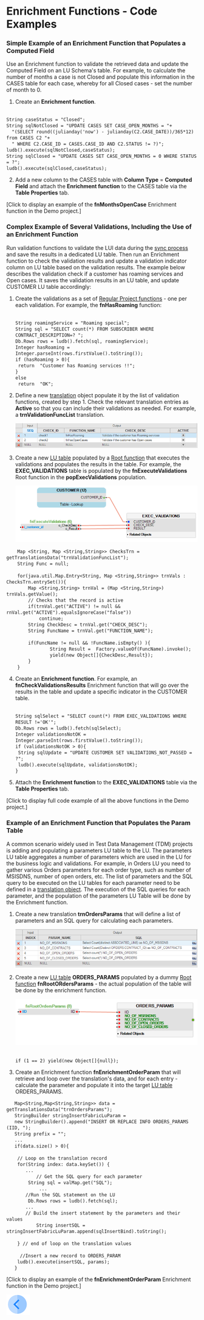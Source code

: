 # Enrichment Functions - Code Examples
### Simple Example of an Enrichment Function that Populates a Computed Field

Use an Enrichment function to validate the retrieved data and update the Computed Field on an LU Schema's table. For example, to calculate the number of months a case is not Closed and populate this information in the CASES table for each case, whereby for all Closed cases - set the number of month to 0.

1. Create an **Enrichment function**.
 <pre><code>
String caseStatus = "Closed";
String sqlNotClosed = "UPDATE CASES SET CASE_OPEN_MONTHS = "+
  "(SELECT round((julianday('now') - julianday(C2.CASE_DATE))/365*12) from CASES C2 "+
  " WHERE C2.CASE_ID = CASES.CASE_ID AND C2.STATUS != ?)";
ludb().execute(sqlNotClosed,caseStatus);
String sqlClosed = "UPDATE CASES SET CASE_OPEN_MONTHS = 0 WHERE STATUS = ?";
ludb().execute(sqlClosed,caseStatus);
</code></pre>

2. Add a new column to the CASES table with **Column Type** = **Computed Field** and attach the **Enrichment function** to the CASES table via the **Table Properties** tab. 

[Click to display an example of the **fnMonthsOpenCase** Enrichment function in the Demo project.]

### Complex Example of Several Validations, Including the Use of an Enrichment Function 

Run validation functions to validate the LUI data during the [sync process](/articles/14_sync_LU_instance/01_sync_LUI_overview.md) and save the results in a dedicated LU table. Then run an Enrichment function to check the validation results and update a validation indicator column on LU table based on the validation results. The example below describes the validation check if a customer has roaming services and Open cases. It saves the validation results in an LU table, and update CUSTOMER LU table accordingly:

1. Create the validations as a set of [Regular Project functions](/articles/07_table_population/08_project_functions.md#regular-function) - one per each validation. For example, the **fnHasRoaming** function:

   <pre><code>
   String roamingService = "Roaming special";
   String sql = "SELECT count(*) FROM SUBSCRIBER WHERE CONTRACT_DESCRIPTION=? ";
   Db.Rows rows = ludb().fetch(sql, roamingService);
   Integer hasRoaming = Integer.parseInt(rows.firstValue().toString());
   if (hasRoaming > 0){
   	return  "Customer has Roaming services !!";
   }
   else
   	return  "OK";
   </code></pre>

2. Define a new [translation](/articles/09_translations/02_creating_a_new_translation_in_fabric.md) object populate it by the list of validation functions, created by step 1. Check the relevant translation entries as **Active** so that you can include their validations as needed. For example, a **trnValidationFuncList** translation.

   ![10_04_create_enrichment_2](/articles/10_enrichment_function/images/10_04_enrichment_code_examples_2.PNG)

3. Create a new [LU table](/articles/06_LU_tables/02_create_an_LU_table.md) populated by a [Root function](/articles/07_table_population/08_project_functions.md#root-function) that executes the validations and populates the results in the table. For example, the **EXEC_VALIDATIONS** table is populated by the **fnExecuteValidations** Root function in the **popExecValidations** population.

   ![10_04_create_enrichment_1](/articles/10_enrichment_function/images/10_04_enrichment_code_examples_1.PNG)

~~~
	Map <String, Map <String,String>> ChecksTrn = getTranslationsData("trnValidationFuncList");
	String Func = null;

	for(java.util.Map.Entry<String, Map <String,String>> trnVals : ChecksTrn.entrySet()){
		Map <String,String> trnVal = (Map <String,String>) trnVals.getValue();
		// Checks that the record is active
		if(trnVal.get("ACTIVE") != null && rnVal.get("ACTIVE").equalsIgnoreCase("false"))
			continue;
		String CheckDesc = trnVal.get("CHECK_DESC");
		String FuncName = trnVal.get("FUNCTION_NAME");

		if(FuncName != null && !FuncName.isEmpty() ){
	    		String Result =  Factory.valueOf(FuncName).invoke();			
	    		yield(new Object[]{CheckDesc,Result});
		}
	}
~~~

4. Create an **Enrichment function**. For example, an **fnCheckValidationsResults** Enrichment function that will go over the results in the table and update a specific indicator in the CUSTOMER table.

   <pre><code>
   String sqlSelect = "SELECT count(*) FROM EXEC_VALIDATIONS WHERE RESULT !='OK'";
   Db.Rows rows = ludb().fetch(sqlSelect);
   Integer validationsNotOK = Integer.parseInt(rows.firstValue().toString());
   if (validationsNotOK > 0){
   	String sqlUpdate = "UPDATE CUSTOMER SET VALIDATIONS_NOT_PASSED = ?";
   	ludb().execute(sqlUpdate, validationsNotOK);
   }
   </code></pre>

5. Attach the **Enrichment function** to the **EXEC_VALIDATIONS** table via the **Table Properties** tab. 

[Click to display full code example of all the above functions in the Demo project.]



### Example of an Enrichment Function that Populates the Param Table

A common scenario  widely used in Test Data Management (TDM) projects is adding and populating a parameters LU table to the LU. The parameters LU table aggregates a number of parameters which are used in the LU for the business logic and validations. For example, in Orders LU you need to gather various Orders parameters for each order type, such as number of MSISDNS, number of open orders, etc. The list of parameters and the SQL query to be executed on the LU tables for each parameter need to be defined in a [translation object](/articles/09_translations/01_translations_overview_and_use_cases.md). The execution of the SQL queries for each parameter, and the population of the parameters LU Table will be done by the Enrichment function.

1. Create a new translation **trnOrdersParams** that will define a list of parameters and an SQL query for calculating each parameters.

   ![10_04_create_enrichment_3](/articles/10_enrichment_function/images/10_04_enrichment_code_examples_3.PNG)
   
2. Create a new [LU table](/articles/06_LU_tables/02_create_an_LU_table.md) **ORDERS_PARAMS** populated by a dummy [Root function](/articles/07_table_population/08_project_functions.md#root-function) **fnRootORdersParams** - the actual population of the table will be done by the enrichment function.

   ![10_04_create_enrichment_4](/articles/10_enrichment_function/images/10_04_enrichment_code_examples_4.PNG)

   <pre><code>
   if (1 == 2) yield(new Object[]{null});
   </code></pre>

3. Create an Enrichment function **fnEnrichmentOrderParam** that will retrieve and loop over the translation's data, and for each entry - calculate the parameter and populate it into the target [LU table](/articles/06_LU_tables/01_LU_tables_overview.md) ORDERS_PARAMS.

~~~
   Map<String,Map<String,String>> data = getTranslationsData("trnOrdersParams");
   StringBuilder stringInsertFabricLuParam = 
   new StringBuilder().append("INSERT OR REPLACE INFO ORDERS_PARAMS (IID, ");
   String prefix = "";
   ...
   if(data.size() > 0){
   
   	// Loop on the translation record
	for(String index: data.keySet()) {
   	   ...
    	   // Get the SQL query for each parameter
	    String sql = valMap.get("SQL");
    		...
   	   //Run the SQL statement on the LU
	    Db.Rows rows = ludb().fetch(sql);
   	   ...
   	   // Build the insert statement by the parameters and their values
           String insertSQL = stringInsertFabricLuParam.append(sqlInsertBind).toString();
	
	} // end of loop on the translation values
     
     //Insert a new record to ORDERS_PARAM
    ludb().execute(insertSQL, params);
   }
~~~
[Click to display an example of the **fnEnrichmentOrderParam** Enrichment function in the Demo project.]

[![Previous](/articles/images/Previous.png)](h/articles/10_enrichment_function/03_create_edit_enrichment_function.md)
